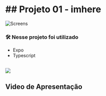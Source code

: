 # ## Projeto 01 - imhere
![Screens](https://user-images.githubusercontent.com/53623479/215381609-1ee46d19-1f6f-4355-8fce-b87e42f00d6d.png)


### 🛠️ Nesse projeto foi utilizado

* Expo
* Typescript

<br />




<a href="https://www.figma.com/file/o570QNcvVDtCIxM0DPXOeJ/Chapter-I---Im-Here-(Copy)?node-id=1%3A4426&t=CNEArM9QNCyLCoZ4-0" target="_blank">
<img src="https://user-images.githubusercontent.com/71772559/178192253-4fe4757c-de57-4878-a38c-a483c25670b1.png" />
</a>


## Video de Apresentação 
